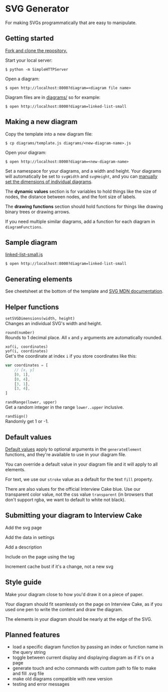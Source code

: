 # SVG Generator

For making SVGs programmatically that are easy to manipulate.



## Getting started

[Fork and clone the repository.](https://help.github.com/articles/fork-a-repo/)

Start your local server:

    $ python -m SimpleHTTPServer

Open a diagram:

    $ open http://localhost:8000?diagram=<diagram file name>

Diagram files are in [diagrams/](diagrams/) so for example:

    $ open http://localhost:8000?diagram=linked-list-small



## Making a new diagram

Copy the template into a new diagram file:

    $ cp diagrams/template.js diagrams/<new-diagram-name>.js

Open your diagram:

    $ open http://localhost:8000?diagram=<new-diagram-name>

Set a namespace for your diagrams, and a width and height. Your diagrams will automatically be set to `svgWidth` and `svgHeight`, and you can [manually set the dimensions of individual diagrams](#helper-functions).

The **dynamic values** section is for variables to hold things like the size of nodes, the distance between nodes, and the font size of labels.

The **drawing functions** section should hold functions for things like drawing binary trees or drawing arrows.

If you need multiple similar diagrams, add a function for each diagram in `diagramFunctions`.



## Sample diagram

[linked-list-small.js](diagrams/linked-list-small.js)

    $ open http://localhost:8000?diagram=linked-list-small



## Generating elements

See cheetsheet at the bottom of the template and [SVG MDN documentation](https://developer.mozilla.org/en-US/docs/Web/SVG).



## Helper functions

`setSVGDimensions(width, height)` <br/>
Changes an individual SVG's width and height.

`round(number)` <br/>
Rounds to 1 decimal place. All `x` and `y` arguments are automatically rounded.

`xof(i, coordinates)` <br/>
`yof(i, coordinates)` <br/>
Get's the coordinate at index `i` if you store coordinates like this:

```javascript
var coordinates = [
    // [x, y]
    [0, 1],
    [0, 4],
    [3, 1],
    [3, 4],
]
```

`randRange(lower, upper)` <br/>
Get a random integer in the range `lower..upper` inclusive.

`randSign()` <br/>
Randomly get 1 or -1.



## Default values

[Default values](js/default_values.js) apply to optional arguments in the `generateElement` functions, and they're available to use in your diagram file.

You can override a default value in your diagram file and it will apply to all elements.

For text, we use our `stroke` value as a default for the text `fill` property.

There are also values for the official Interview Cake blue. Use our transparent color value, not the css value `transparent` (in browsers that don't support rgba, we want to default to white not black).



## Submitting your diagram to Interview Cake

Add the svg page

Add the data in settings

Add a description

Include on the page using the tag

Increment cache bust if it's a change, not a new svg



## Style guide

Make your diagram close to how you'd draw it on a piece of paper.

Your diagram should fit seamlessly on the page on Interview Cake, as if you used one pen to write the content and draw the diagram.

The elements in your diagram should be nearly at the edge of the SVG.



## Planned features

- load a specific diagram function by passing an index or function name in the query string
- toggle between current display and displaying diagram as if it's on a page
- generate touch and echo commands with custom path to file to make and fill .svg file
- make old diagrams compatible with new version
- testing and error messages
